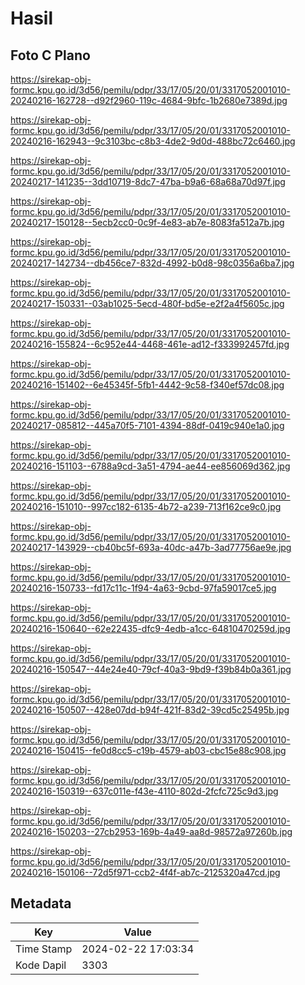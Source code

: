 # Hasil

## Foto C Plano

https://sirekap-obj-formc.kpu.go.id/3d56/pemilu/pdpr/33/17/05/20/01/3317052001010-20240216-162728--d92f2960-119c-4684-9bfc-1b2680e7389d.jpg

https://sirekap-obj-formc.kpu.go.id/3d56/pemilu/pdpr/33/17/05/20/01/3317052001010-20240216-162943--9c3103bc-c8b3-4de2-9d0d-488bc72c6460.jpg

https://sirekap-obj-formc.kpu.go.id/3d56/pemilu/pdpr/33/17/05/20/01/3317052001010-20240217-141235--3dd10719-8dc7-47ba-b9a6-68a68a70d97f.jpg

https://sirekap-obj-formc.kpu.go.id/3d56/pemilu/pdpr/33/17/05/20/01/3317052001010-20240217-150128--5ecb2cc0-0c9f-4e83-ab7e-8083fa512a7b.jpg

https://sirekap-obj-formc.kpu.go.id/3d56/pemilu/pdpr/33/17/05/20/01/3317052001010-20240217-142734--db456ce7-832d-4992-b0d8-98c0356a6ba7.jpg

https://sirekap-obj-formc.kpu.go.id/3d56/pemilu/pdpr/33/17/05/20/01/3317052001010-20240217-150331--03ab1025-5ecd-480f-bd5e-e2f2a4f5605c.jpg

https://sirekap-obj-formc.kpu.go.id/3d56/pemilu/pdpr/33/17/05/20/01/3317052001010-20240216-155824--6c952e44-4468-461e-ad12-f333992457fd.jpg

https://sirekap-obj-formc.kpu.go.id/3d56/pemilu/pdpr/33/17/05/20/01/3317052001010-20240216-151402--6e45345f-5fb1-4442-9c58-f340ef57dc08.jpg

https://sirekap-obj-formc.kpu.go.id/3d56/pemilu/pdpr/33/17/05/20/01/3317052001010-20240217-085812--445a70f5-7101-4394-88df-0419c940e1a0.jpg

https://sirekap-obj-formc.kpu.go.id/3d56/pemilu/pdpr/33/17/05/20/01/3317052001010-20240216-151103--6788a9cd-3a51-4794-ae44-ee856069d362.jpg

https://sirekap-obj-formc.kpu.go.id/3d56/pemilu/pdpr/33/17/05/20/01/3317052001010-20240216-151010--997cc182-6135-4b72-a239-713f162ce9c0.jpg

https://sirekap-obj-formc.kpu.go.id/3d56/pemilu/pdpr/33/17/05/20/01/3317052001010-20240217-143929--cb40bc5f-693a-40dc-a47b-3ad77756ae9e.jpg

https://sirekap-obj-formc.kpu.go.id/3d56/pemilu/pdpr/33/17/05/20/01/3317052001010-20240216-150733--fd17c11c-1f94-4a63-9cbd-97fa59017ce5.jpg

https://sirekap-obj-formc.kpu.go.id/3d56/pemilu/pdpr/33/17/05/20/01/3317052001010-20240216-150640--62e22435-dfc9-4edb-a1cc-64810470259d.jpg

https://sirekap-obj-formc.kpu.go.id/3d56/pemilu/pdpr/33/17/05/20/01/3317052001010-20240216-150547--44e24e40-79cf-40a3-9bd9-f39b84b0a361.jpg

https://sirekap-obj-formc.kpu.go.id/3d56/pemilu/pdpr/33/17/05/20/01/3317052001010-20240216-150507--428e07dd-b94f-421f-83d2-39cd5c25495b.jpg

https://sirekap-obj-formc.kpu.go.id/3d56/pemilu/pdpr/33/17/05/20/01/3317052001010-20240216-150415--fe0d8cc5-c19b-4579-ab03-cbc15e88c908.jpg

https://sirekap-obj-formc.kpu.go.id/3d56/pemilu/pdpr/33/17/05/20/01/3317052001010-20240216-150319--637c011e-f43e-4110-802d-2fcfc725c9d3.jpg

https://sirekap-obj-formc.kpu.go.id/3d56/pemilu/pdpr/33/17/05/20/01/3317052001010-20240216-150203--27cb2953-169b-4a49-aa8d-98572a97260b.jpg

https://sirekap-obj-formc.kpu.go.id/3d56/pemilu/pdpr/33/17/05/20/01/3317052001010-20240216-150106--72d5f971-ccb2-4f4f-ab7c-2125320a47cd.jpg


## Metadata

| Key        | Value               |
| ---------- | ------------------- |
| Time Stamp | 2024-02-22 17:03:34 |
| Kode Dapil | 3303                |



